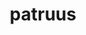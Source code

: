 ---
title: patruus
meaning: uncle
pos: noun
ch: [ss, ss5, familia]
stem: patru
genend: ī
abbgender: m.
abbgender2: masc.
gender: masculine
declension: second
---